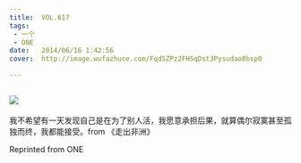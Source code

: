 ```yaml
---
title:	VOL.617
tags:
 - 一个
 - ONE
date:	2014/06/16 1:42:56
cover:	http://image.wufazhuce.com/Fqd5ZPz2FH5qDst3Pysudao8bsp0

---
```

![](http://image.wufazhuce.com/Fqd5ZPz2FH5qDst3Pysudao8bsp0)
---

我不希望有一天发现自己是在为了别人活，我愿意承担后果，就算偶尔寂寞甚至孤独而终，我都能接受。from 《走出非洲》
 
Reprinted from ONE
